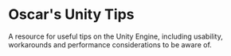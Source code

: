 # Oscar's Unity Tips

A resource for useful tips on the Unity Engine, including usability, workarounds and performance considerations to be aware of.
